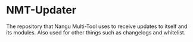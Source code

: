 # NMT-Updater
The repository that Nangu Multi-Tool uses to receive updates to itself and its modules. Also used for other things such as changelogs and whitelist.
